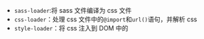 - `sass-loader`:将 sass 文件编译为 css 文件
- `css-loader`：处理 css 文件中的`@import`和`url()`语句，并解析 css
- `style-loader`：将 css 注入到 DOM 中的<style>标签里